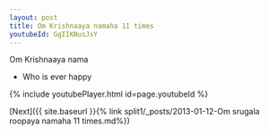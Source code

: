 ```yaml
---
layout: post
title: Om Krishnaaya namaha 11 times
youtubeId: GgIIKNusJsY
---
```

 
 
Om Krishnaaya nama 
 
 -  Who is ever happy 
 
  
 
  
 
 
 
 
 
 


{% include youtubePlayer.html id=page.youtubeId %}
 
[Next]({{ site.baseurl }}{% link  split1/_posts/2013-01-12-Om srugala roopaya namaha 11 times.md%})
 
